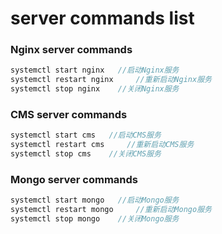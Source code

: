 # server commands list

### Nginx server commands
```javascript
systemctl start nginx   //启动Nginx服务
systemctl restart nginx     //重新启动Nginx服务
systemctl stop nginx    //关闭Nginx服务
```

### CMS server commands
```javascript
systemctl start cms   //启动CMS服务
systemctl restart cms     //重新启动CMS服务
systemctl stop cms    //关闭CMS服务
```

### Mongo server commands
```javascript
systemctl start mongo   //启动Mongo服务
systemctl restart mongo     //重新启动Mongo服务
systemctl stop mongo    //关闭Mongo服务
```

